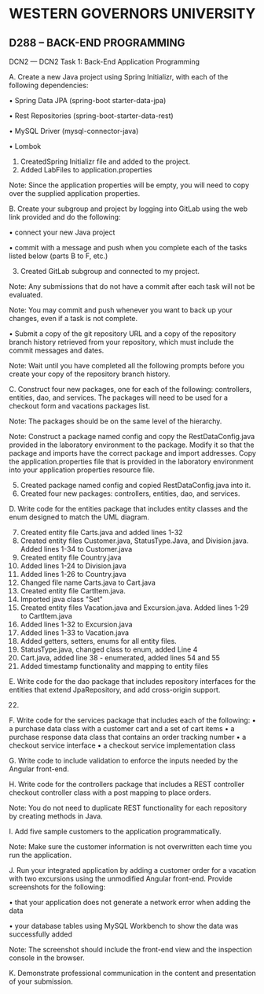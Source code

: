 # WESTERN GOVERNORS UNIVERSITY 
## D288 – BACK-END PROGRAMMING


DCN2 — DCN2 Task 1: Back-End Application Programming

A.   Create a new Java project using Spring Initializr, with each of the following dependencies:

•    Spring Data JPA (spring-boot starter-data-jpa)

•    Rest Repositories (spring-boot-starter-data-rest)

•    MySQL Driver (mysql-connector-java)

•    Lombok


1. CreatedSpring Initializr file and added to the project.
2. Added LabFiles to application.properties


Note: Since the application properties will be empty, you will need to copy over the supplied application properties.

B.   Create your subgroup and project by logging into GitLab using the web link provided and do the following:

•    connect your new Java project

•    commit with a message and push when you complete each of the tasks listed below (parts B to F, etc.)


3. Created GitLab subgroup and connected to my project.


Note: Any submissions that do not have a commit after each task will not be evaluated.

Note: You may commit and push whenever you want to back up your changes, even if a task is not complete.

•    Submit a copy of the git repository URL and a copy of the repository branch history retrieved from your repository, which must include the commit messages and dates.

Note: Wait until you have completed all the following prompts before you create your copy of the repository branch history.


C.   Construct four new packages, one for each of the following: controllers, entities, dao, and services. The packages will need to be used for a checkout form and vacations packages list.

Note: The packages should be on the same level of the hierarchy.

Note: Construct a package named config and copy the RestDataConfig.java provided in the laboratory environment to the package. Modify it so that the package and imports have the correct package and import addresses. Copy the application.properties file that is provided in the laboratory environment into your application properties resource file.


5. Created package named config and copied RestDataConfig.java into it.
6. Created four new packages: controllers, entities, dao, and services.


D.   Write code for the entities package that includes entity classes and the enum designed to match the UML diagram.


7. Created entity file Carts.java and added lines 1-32
8. Created entity files Customer.java, StatusType.Java, and Division.java. Added lines 1-34 to Customer.java
9. Created entity file Country.java
10. Added lines 1-24 to Division.java
11. Added lines 1-26 to Country.java
12. Changed file name Carts.java to Cart.java
13. Created entity file CartItem.java.
14. Imported java class "Set"
15. Created entity files Vacation.java and Excursion.java. Added lines 1-29 to CartItem.java
16. Added lines 1-32 to Excursion.java
17. Added lines 1-33 to Vacation.java
18. Added getters, setters, enums for all entity files.
19. StatusType.java, changed class to enum, added Line 4
20. Cart.java, added line 38 - enumerated, added lines 54 and 55
21. Added timestamp functionality and mapping to entity files


E.   Write code for the dao package that includes repository interfaces for the entities that extend JpaRepository, and add cross-origin support.


22. 


F.   Write code for the services package that includes each of the following:
•    a purchase data class with a customer cart and a set of cart items
•    a purchase response data class that contains an order tracking number
•    a checkout service interface
•    a checkout service implementation class



G.   Write code to include validation to enforce the inputs needed by the Angular front-end.


H.   Write code for the controllers package that includes a REST controller checkout controller class with a post mapping to place orders.

Note: You do not need to duplicate REST functionality for each repository by creating methods in Java.


I.   Add five sample customers to the application programmatically.

Note: Make sure the customer information is not overwritten each time you run the application.


J.   Run your integrated application by adding a customer order for a vacation with two excursions using the unmodified Angular front-end. Provide screenshots for the following:

•    that your application does not generate a network error when adding the data

•    your database tables using MySQL Workbench to show the data was successfully added

Note: The screenshot should include the front-end view and the inspection console in the browser.


K.   Demonstrate professional communication in the content and presentation of your submission.
